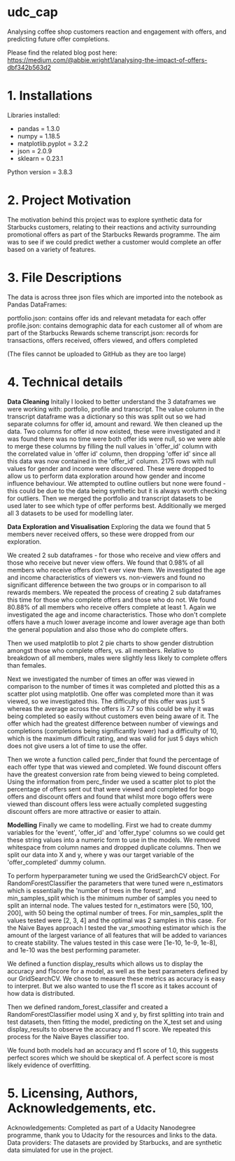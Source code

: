 # udc_cap
Analysing coffee shop customers reaction and engagement with offers, and predicting future offer completions. 

Please find the related blog post here: https://medium.com/@abbie.wright1/analysing-the-impact-of-offers-dbf342b563d2

# 1. Installations

Libraries installed:
- pandas = 1.3.0
- numpy = 1.18.5
- matplotlib.pyplot = 3.2.2
- json = 2.0.9
- sklearn = 0.23.1 

Python version = 3.8.3

# 2. Project Motivation

The motivation behind this project was to explore synthetic data for Starbucks customers, relating to their reactions and activity surrounding promotional offers as part of the Starbucks Rewards programme. The aim was to see if we could predict wether a customer would complete an offer based on a variety of features. 

# 3. File Descriptions

The data is across three json files which are imported into the notebook as Pandas DataFrames:

portfolio.json: contains offer ids and relevant metadata for each offer
profile.json: contains demographic data for each customer all of whom are part of the Starbucks Rewards scheme
transcript.json: records for transactions, offers received, offers viewed, and offers completed

(The files cannot be uploaded to GitHub as they are too large)

# 4. Technical details

**Data Cleaning**
Initally I looked to better understand the 3 dataframes we were working with: portfolio, profile and transcript. 
The value column in the transcript dataframe was a dictionary so this was split out so we had separate columns for offer id, amount and reward.
We then cleaned up the data. Two columns for offer id now existed, these were investigated and it was found there was no time were both offer ids were null, so we were able to merge these columns by filling the null values in 'offer_id' column with the correlated value in 'offer id' column, then dropping 'offer id' since all this data was now contained in the 'offer_id' column. 
2175 rows with null values for gender and income were discovered. These were dropped to allow us to perform data exploration around how gender and income influence behaviour. 
We attempted to outline outliers but none were found - this could be due to the data being synthetic but it is always worth checking for outliers. 
Then we merged the portfolio and transcript datasets to be used later to see which type of offer performs best.
Additionally we merged all 3 datasets to be used for modelling later. 

**Data Exploration and Visualisation**
Exploring the data we found that 5 members never received offers, so these were dropped from our exploration. 

We created 2 sub dataframes - for those who receive and view offers and those who receive but never view offers. We found that 0.98% of all members who receive offers don't ever view them. We investigated the age and income characteristics of viewers vs. non-viewers and found no significant difference between the two groups or in comparison to all rewards members. 
We repeated the process of creating 2 sub dataframes this time for those who complete offers and those who do not. We found 80.88% of all members who receive offers complete at least 1. Again we investigated the age and income characteristics. Those who don't complete offers have a much lower average income and lower average age than both the general population and also those who do complete offers. 

Then we used matplotlib to plot 2 pie charts to show gender distrubtion amongst those who complete offers, vs. all members. Relative to breakdown of all members, males were slightly less likely to complete offers than females.

Next we investigated the number of times an offer was viewed in comparison to the number of times it was completed and plotted this as a scatter plot using matplotlib. 
One offer was completed more than it was viewed, so we investigated this. The difficulty of this offer was just 5 whereas the average across the offers is 7.7 so this could be why it was being completed so easily without customers even being aware of it.
The offer which had the greatest difference between number of viewings and completions (completions being significantly lower) had a difficulty of 10, which is the maximum difficult rating, and was valid for just 5 days which does not give users a lot of time to use the offer.

Then we wrote a function called perc_finder that found the percentage of each offer type that was viewed and completed. We found discount offers have the greatest conversion rate from being viewed to being completed. 
Using the information from perc_finder we used a scatter plot to plot the percentage of offers sent out that were viewed and completed for bogo offers and discount offers and found that whilst more bogo offers were viewed than discount offers less were actually completed suggesting discount offers are more attractive or easier to attain. 

**Modelling**
Finally we came to modelling. First we had to create dummy variables for the 'event', 'offer_id' and 'offer_type' columns so we could get these string values into a numeric form to use in the models. 
We removed whitespace from column names and dropped duplicate columns. 
Then we split our data into X and y, where y was our target variable of the 'offer_completed' dummy column.

To perform hyperparameter tuning we used the GridSearchCV object. 
For RandomForestClassifier the parameters that were tuned were n_estimators which is essentially the 'number of trees in the forest', and min_samples_split which is the minimum number of samples you need to split an internal node. The values tested for n_estimators were [50, 100, 200], with 50 being the optimal number of trees. For min_samples_split the values tested were [2, 3, 4] and the optimal was 2 samples in this case. 
For the Naive Bayes approach I tested the var_smoothing estimator which is the amount of the largest variance of all features that will be added to variances to create stability. The values tested in this case were [1e-10, 1e-9, 1e-8], and 1e-10 was the best performing parameter.

We defined a function display_results which allows us to display the accuracy and f1score for a model, as well as the best parameters defined by our GridSearchCV. We chose to measure these metrics as accuracy is easy to interpret. But we also wanted to use the f1 score as it takes account of how data is distributed. 

Then we defined random_forest_classifer and created a RandomForestClassifier model using X and y, by first splitting into train and test datasets, then fitting the model, predicting on the X_test set and using display_results to observe the accuracy and f1 score. We repeated this process for the Naive Bayes classifier too. 

We found both models had an accuracy and f1 score of 1.0, this suggests perfect scores which we should be skeptical of. A perfect score is most likely evidence of overfitting.  

# 5. Licensing, Authors, Acknowledgements, etc.
Acknowledgements: Completed as part of a Udacity Nanodegree programme, thank you to Udacity for the resources and links to the data.
Data providers: The datasets are provided by Starbucks, and are synthetic data simulated for use in the project. 
